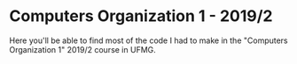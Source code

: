 # Computers Organization 1 - 2019/2

Here you'll be able to find most of the code I had to make in the "Computers Organization 1" 2019/2 course in UFMG.
